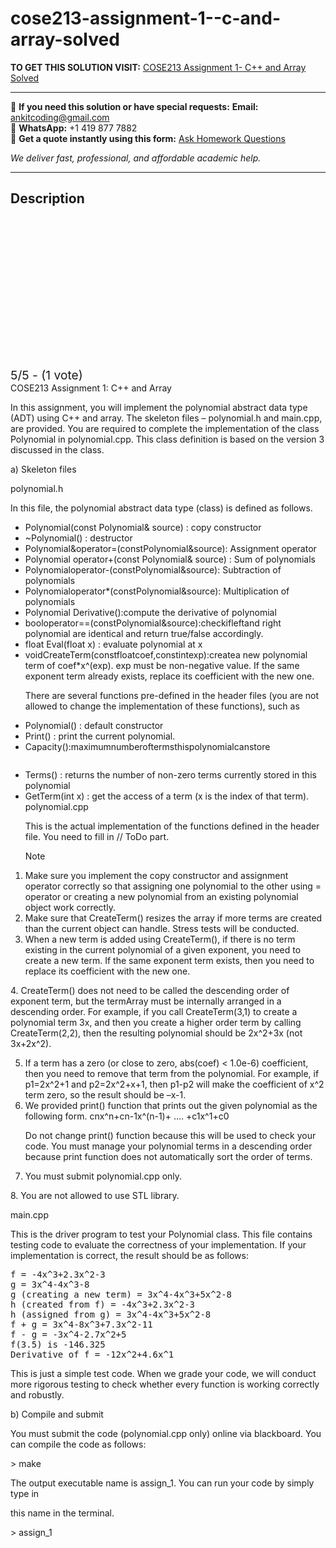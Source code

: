 # cose213-assignment-1--c-and-array-solved
**TO GET THIS SOLUTION VISIT:** [COSE213 Assignment 1- C++ and Array Solved](https://www.ankitcodinghub.com/product/cose213-assignment-1-c-and-array-solved/)


---

📩 **If you need this solution or have special requests:** **Email:** ankitcoding@gmail.com  
📱 **WhatsApp:** +1 419 877 7882  
📄 **Get a quote instantly using this form:** [Ask Homework Questions](https://www.ankitcodinghub.com/services/ask-homework-questions/)

*We deliver fast, professional, and affordable academic help.*

---

<h2>Description</h2>



<div class="kk-star-ratings kksr-auto kksr-align-center kksr-valign-top" data-payload="{&quot;align&quot;:&quot;center&quot;,&quot;id&quot;:&quot;98272&quot;,&quot;slug&quot;:&quot;default&quot;,&quot;valign&quot;:&quot;top&quot;,&quot;ignore&quot;:&quot;&quot;,&quot;reference&quot;:&quot;auto&quot;,&quot;class&quot;:&quot;&quot;,&quot;count&quot;:&quot;1&quot;,&quot;legendonly&quot;:&quot;&quot;,&quot;readonly&quot;:&quot;&quot;,&quot;score&quot;:&quot;5&quot;,&quot;starsonly&quot;:&quot;&quot;,&quot;best&quot;:&quot;5&quot;,&quot;gap&quot;:&quot;4&quot;,&quot;greet&quot;:&quot;Rate this product&quot;,&quot;legend&quot;:&quot;5\/5 - (1 vote)&quot;,&quot;size&quot;:&quot;24&quot;,&quot;title&quot;:&quot;COSE213 Assignment 1- C++ and Array&nbsp;Solved&quot;,&quot;width&quot;:&quot;138&quot;,&quot;_legend&quot;:&quot;{score}\/{best} - ({count} {votes})&quot;,&quot;font_factor&quot;:&quot;1.25&quot;}">

<div class="kksr-stars">

<div class="kksr-stars-inactive">
            <div class="kksr-star" data-star="1" style="padding-right: 4px">


<div class="kksr-icon" style="width: 24px; height: 24px;"></div>
        </div>
            <div class="kksr-star" data-star="2" style="padding-right: 4px">


<div class="kksr-icon" style="width: 24px; height: 24px;"></div>
        </div>
            <div class="kksr-star" data-star="3" style="padding-right: 4px">


<div class="kksr-icon" style="width: 24px; height: 24px;"></div>
        </div>
            <div class="kksr-star" data-star="4" style="padding-right: 4px">


<div class="kksr-icon" style="width: 24px; height: 24px;"></div>
        </div>
            <div class="kksr-star" data-star="5" style="padding-right: 4px">


<div class="kksr-icon" style="width: 24px; height: 24px;"></div>
        </div>
    </div>

<div class="kksr-stars-active" style="width: 138px;">
            <div class="kksr-star" style="padding-right: 4px">


<div class="kksr-icon" style="width: 24px; height: 24px;"></div>
        </div>
            <div class="kksr-star" style="padding-right: 4px">


<div class="kksr-icon" style="width: 24px; height: 24px;"></div>
        </div>
            <div class="kksr-star" style="padding-right: 4px">


<div class="kksr-icon" style="width: 24px; height: 24px;"></div>
        </div>
            <div class="kksr-star" style="padding-right: 4px">


<div class="kksr-icon" style="width: 24px; height: 24px;"></div>
        </div>
            <div class="kksr-star" style="padding-right: 4px">


<div class="kksr-icon" style="width: 24px; height: 24px;"></div>
        </div>
    </div>
</div>


<div class="kksr-legend" style="font-size: 19.2px;">
            5/5 - (1 vote)    </div>
    </div>
<div class="page" title="Page 1">
<div class="layoutArea">
<div class="column">
COSE213 Assignment 1: C++ and Array

In this assignment, you will implement the polynomial abstract data type (ADT) using C++ and array. The skeleton files – polynomial.h and main.cpp, are provided. You are required to complete the implementation of the class Polynomial in polynomial.cpp. This class definition is based on the version 3 discussed in the class.

a) Skeleton files

polynomial.h

In this file, the polynomial abstract data type (class) is defined as follows.

<ul>
<li>Polynomial(const Polynomial&amp; source) : copy constructor</li>
<li>~Polynomial() : destructor</li>
<li>Polynomial&amp;operator=(constPolynomial&amp;source):
Assignment operator
</li>
<li>Polynomial operator+(const Polynomial&amp; source) : Sum of
polynomials
</li>
<li>Polynomialoperator-(constPolynomial&amp;source):
Subtraction of polynomials
</li>
<li>Polynomialoperator*(constPolynomial&amp;source):
Multiplication of polynomials
</li>
<li>Polynomial Derivative():compute the derivative of polynomial</li>
<li>booloperator==(constPolynomial&amp;source):checkifleftand
right polynomial are identical and return true/false accordingly.
</li>
<li>float Eval(float x) : evaluate polynomial at x</li>
<li>voidCreateTerm(constfloatcoef,constintexp):createa
new polynomial term of coef*x^(exp). exp must be non-negative value. If the same exponent term already exists, replace its coefficient with the new one.

There are several functions pre-defined in the header files (you are not allowed to change the implementation of these functions), such as
</li>
</ul>
<ul>
<li>Polynomial() : default constructor</li>
<li>Print() : print the current polynomial.</li>
<li>Capacity():maximumnumberoftermsthispolynomialcanstore</li>
</ul>
</div>
</div>
</div>
<div class="page" title="Page 2">
<div class="layoutArea">
<div class="column">
<ul>
<li>Terms() : returns the number of non-zero terms currently stored in this polynomial</li>
<li>GetTerm(int x) : get the access of a term (x is the index of that term).
polynomial.cpp

This is the actual implementation of the functions defined in the header file. You need to fill in // ToDo part.

Note
</li>
</ul>
<ol>
<li>Make sure you implement the copy constructor and assignment operator correctly so that assigning one polynomial to the other using = operator or creating a new polynomial from an existing polynomial object work correctly.</li>
<li>Make sure that CreateTerm() resizes the array if more terms are created than the current object can handle. Stress tests will be conducted.</li>
<li>When a new term is added using CreateTerm(), if there is no term existing in the current polynomial of a given exponent, you need to create a new term. If the same exponent term exists, then you need to replace its coefficient with the new one.</li>
</ol>
4. CreateTerm() does not need to be called the descending order of exponent term, but the termArray must be internally arranged in a descending order. For example, if you call CreateTerm(3,1) to create a polynomial term 3x, and then you create a higher order term by calling CreateTerm(2,2), then the resulting polynomial should be 2x^2+3x (not 3x+2x^2).

<ol start="5">
<li>If a term has a zero (or close to zero, abs(coef) &lt; 1.0e-6) coefficient, then you need to remove that term from the polynomial. For example, if p1=2x^2+1 and p2=2x^2+x+1, then p1-p2 will make the coefficient of x^2 term zero, so the result should be –x-1.</li>
<li>We provided print() function that prints out the given polynomial as the following form.
cnx^n+cn-1x^(n-1)+ …. +c1x^1+c0

Do not change print() function because this will be used to check your code. You must manage your polynomial terms in a descending order because print function does not automatically sort the order of terms.
</li>
<li>You must submit polynomial.cpp only.</li>
</ol>
</div>
</div>
</div>
<div class="page" title="Page 3">
<div class="layoutArea">
<div class="column">
8. You are not allowed to use STL library.

main.cpp

This is the driver program to test your Polynomial class. This file contains testing code to evaluate the correctness of your implementation. If your implementation is correct, the result should be as follows:

<pre>f = -4x^3+2.3x^2-3
g = 3x^4-4x^3-8
g (creating a new term) = 3x^4-4x^3+5x^2-8
h (created from f) = -4x^3+2.3x^2-3
h (assigned from g) = 3x^4-4x^3+5x^2-8
f + g = 3x^4-8x^3+7.3x^2-11
f - g = -3x^4-2.7x^2+5
f(3.5) is -146.325
Derivative of f = -12x^2+4.6x^1
</pre>
This is just a simple test code. When we grade your code, we will conduct more rigorous testing to check whether every function is working correctly and robustly.

b) Compile and submit

You must submit the code (polynomial.cpp only) online via blackboard. You can compile the code as follows:

&gt; make

The output executable name is assign_1. You can run your code by simply type in

this name in the terminal.

&gt; assign_1

&nbsp;

</div>
</div>
</div>
